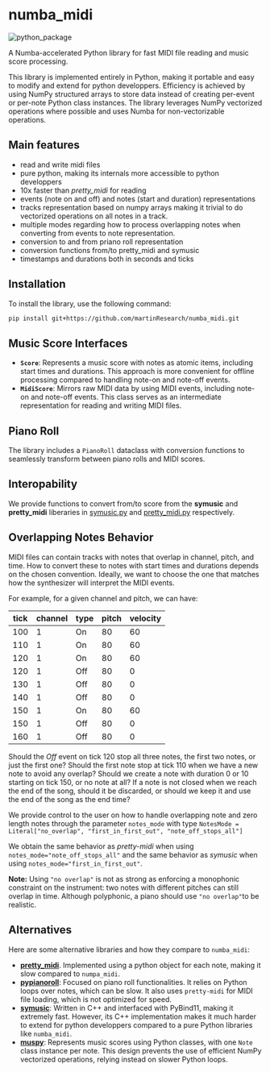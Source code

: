 # numba_midi


![python_package](https://github.com/martinResearch/numba_midi/actions/workflows//python-package.yml/badge.svg)

A Numba-accelerated Python library for fast MIDI file reading and music score processing.

This library is implemented entirely in Python, making it portable and easy to modify and extend for python developpers. Efficiency is achieved by using NumPy structured arrays to store data instead of creating per-event or per-note Python class instances. The library leverages NumPy vectorized operations where possible and uses Numba for non-vectorizable operations. 

## Main features

* read and write midi files
* pure python, making its internals more accessible to python developpers
* 10x faster than *pretty_midi* for reading
* events (note on and off) and notes (start and duration) representations
* tracks representation based on numpy arrays making it trivial to do vectorized operations on all notes in a track.
* multiple modes regarding how to process overlapping notes when converting from events to note representation. 
* conversion to and from priano roll representation
* conversion functions from/to pretty_midi and symusic
* timestamps and durations both in seconds and ticks

## Installation

To install the library, use the following command:

```bash
pip install git+https://github.com/martinResearch/numba_midi.git
```

## Music Score Interfaces

- **`Score`**: Represents a music score with notes as atomic items, including start times and durations. This approach is more convenient for offline processing compared to handling note-on and note-off events.
- **`MidiScore`**: Mirrors raw MIDI data by using MIDI events, including note-on and note-off events. This class serves as an intermediate representation for reading and writing MIDI files.

## Piano Roll

The library includes a `PianoRoll` dataclass with conversion functions to seamlessly transform between piano rolls and MIDI scores.

## Interopability

We provide functions to convert from/to score from the **symusic** and **pretty_midi** liberaries in 
[symusic.py](./src/numba_midi/interop/symusic.py) 
and [pretty_midi.py](./src/numba_midi/interop/pretty_midi.py) respectively.

## Overlapping Notes Behavior

MIDI files can contain tracks with notes that overlap in channel, pitch, and time. How to convert these to notes with start times and durations depends on the chosen convention. Ideally, we want to choose the one that matches how the synthesizer will interpret the MIDI events.

For example, for a given channel and pitch, we can have:

| tick | channel | type | pitch | velocity |
|------|---------|------|-------|----------|
| 100  | 1       | On   | 80    | 60       |
| 110  | 1       | On   | 80    | 60       |
| 120  | 1       | On   | 80    | 60       |
| 120  | 1       | Off  | 80    | 0        |
| 130  | 1       | Off  | 80    | 0        |
| 140  | 1       | Off  | 80    | 0        |
| 150  | 1       | On   | 80    | 60       |
| 150  | 1       | Off  | 80    | 0        |
| 160  | 1       | Off  | 80    | 0        |

Should the *Off* event on tick 120 stop all three notes, the first two notes, or just the first one?
Should the first note stop at tick 110 when we have a new note to avoid any overlap? 
Should we create a note with duration 0 or 10 starting on tick 150, or no note at all? 
If a note is not closed when we reach the end of the song, should it be discarded, or should we keep it and use the end of the song as the end time?

We provide control to the user on how to handle overlapping note and zero length notes
through the parameter `notes_mode` with type `NotesMode = Literal["no_overlap", "first_in_first_out", "note_off_stops_all"]`

We obtain the same behavior as *pretty-midi* when using `notes_mode="note_off_stops_all"` and the same behavior as *symusic* when using `notes_mode="first_in_first_out"`.

**Note:** Using `"no overlap"` is not as strong as enforcing a monophonic constraint on the instrument: two notes with different pitches can still overlap in time. Although polyphonic, a piano should use `"no overlap"`to be realistic.

## Alternatives

Here are some alternative libraries and how they compare to `numba_midi`:
- **[pretty_midi](https://craffel.github.io/pretty-midi/)**. Implemented using a python object for each note, making it slow compared to `numpa_midi`.
- **[pypianoroll](https://github.com/salu133445/pypianoroll)**: Focused on piano roll functionalities. It relies on Python loops over notes, which can be slow. It also uses `pretty-midi` for MIDI file loading, which is not optimized for speed.
- **[symusic](https://github.com/Yikai-Liao/symusic)**: Written in C++ and interfaced with PyBind11, making it extremely fast. However, its C++ implementation makes it much harder to extend for python developpers compared to a pure Python libraries like `numba_midi`.
- **[muspy](https://github.com/salu133445/muspy)**: Represents music scores using Python classes, with one `Note` class instance per note. This design prevents the use of efficient NumPy vectorized operations, relying instead on slower Python loops.

